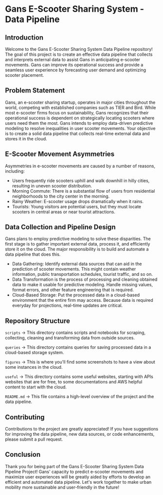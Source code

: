 # Gans E-Scooter Sharing System - Data Pipeline
## Introduction
Welcome to the Gans E-Scooter Sharing System Data Pipeline repository!
The goal of this project is to create an effective data pipeline that collects and interprets external data to assist Gans in anticipating e-scooter movements.
Gans can improve its operational success and provide a seamless user experience by forecasting user demand and optimizing scooter placement.

## Problem Statement
Gans, an e-scooter sharing startup, operates in major cities throughout the world, competing with established companies such as TIER and Bird.
While most e-scooter firms focus on sustainability, Gans recognizes that their operational success is dependent on strategically locating scooters where users need them the most.
Gans intends to employ data-driven predictive modeling to resolve inequalities in user scooter movements.
Your objective is to create a solid data pipeline that collects real-time external data and stores it in the cloud.

## E-Scooter Movement Asymmetries
Asymmetries in e-scooter movements are caused by a number of reasons, including:

- Users frequently ride scooters uphill and walk downhill in hilly cities, resulting in uneven scooter distribution.
- Morning Commute: There is a substantial flow of users from residential neighborhoods to the city center in the morning.
- Rainy Weather: E-scooter usage drops dramatically when it rains.
- Tourists: Young visitors are potential users, but they must locate scooters in central areas or near tourist attractions.

## Data Collection and Pipeline Design
Gans plans to employ predictive modeling to solve these disparities.
The first stage is to gather important external data, process it, and efficiently store it on the cloud.
The major responsibility is to build and automate a data pipeline that does this.

- Data Gathering: Identify external data sources that can aid in the prediction of scooter movements. This might contain weather information, public transportation schedules, tourist traffic, and so on.
- Data Transformation is the process of processing and cleaning obtained data to make it usable for predictive modeling. Handle missing values, format errors, and other feature engineering that is required.
- Cloud-Based Storage: Put the processed data in a cloud-based environment that the entire firm may access. Because data is required everyday for projections, real-time updates are critical.

## Repository Structure
`scripts` -> This directory contains scripts and notebooks for scraping, collecting, cleaning and transforming data from outside sources.

`queries` -> This directory contains queries for saving processed data in a cloud-based storage system.

`figures` -> This is where you'll find some screenshots to have a view about some instances in the cloud.

`useful` -> This directory contains some useful websites, starting with APIs websites that are for free, to some documentations and AWS helpful content to start with the cloud.

`README.md` -> This file contains a high-level overview of the project and the data pipeline.

## Contributing
Contributions to the project are greatly appreciated! If you have suggestions for improving the data pipeline, new data sources, or code enhancements, please submit a pull request.

## Conclusion
Thank you for being part of the Gans E-Scooter Sharing System Data Pipeline Project!
Gans' capacity to predict e-scooter movements and maximize user experiences will be greatly aided by efforts to develop an efficient and automated data pipeline.
Let's work together to make urban mobility more sustainable and user-friendly in the future!
